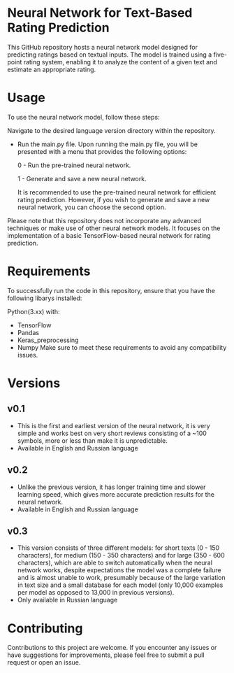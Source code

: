 # Neural Network for Text-Based Rating Prediction
This GitHub repository hosts a neural network model designed for predicting ratings based on textual inputs. The model is trained using a five-point rating system, enabling it to analyze the content of a given text and estimate an appropriate rating.

# Usage
To use the neural network model, follow these steps:

Navigate to the desired language version directory within the repository.
- Run the main.py file.
  Upon running the main.py file, you will be presented with a menu that provides the following options:

  0 - Run the pre-trained neural network.
  
  1 - Generate and save a new neural network.
  
  It is recommended to use the pre-trained neural network for efficient rating prediction. However, if you wish to generate and save a new neural network, you can choose the second option.

Please note that this repository does not incorporate any advanced techniques or make use of other neural network models. It focuses on the implementation of a basic TensorFlow-based neural network for rating prediction.

# Requirements
To successfully run the code in this repository, ensure that you have the following libarys installed:

Python(3.xx) with:
- TensorFlow
- Pandas
- Keras_preprocessing
- Numpy
Make sure to meet these requirements to avoid any compatibility issues.

# Versions

## v0.1

  - This is the first and earliest version of the neural network, it is very simple and works best on very short reviews consisting of a ~100 symbols, more or less than make it is unpredictable. 
  - Available in English and Russian language

## v0.2

  - Unlike the previous version, it has longer training time and slower learning speed, which gives more accurate prediction results for the neural network.
  - Available in English and Russian language

## v0.3

  - This version consists of three different models: for short texts (0 - 150 characters), for medium (150 - 350 characters) and for large (350 - 600 characters), which are able to switch automatically when the neural network works, despite expectations the model was a complete failure and is almost unable to work, presumably because of the large variation in text size and a small database for each model (only 10,000 examples per model as opposed to 13,000 in previous versions).
  - Only available in Russian language

# Contributing
Contributions to this project are welcome. If you encounter any issues or have suggestions for improvements, please feel free to submit a pull request or open an issue.
